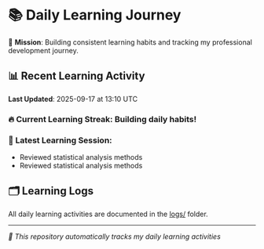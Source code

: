 # 📚 Daily Learning Journey

🎯 **Mission**: Building consistent learning habits and tracking my professional development journey.

## 📊 Recent Learning Activity

**Last Updated**: 2025-09-17 at 13:10 UTC

### 🔥 Current Learning Streak: Building daily habits!

### 📝 Latest Learning Session:
- Reviewed statistical analysis methods
- Reviewed statistical analysis methods

## 🗂️ Learning Logs

All daily learning activities are documented in the [logs/](./logs/) folder.

---
*🤖 This repository automatically tracks my daily learning activities*

